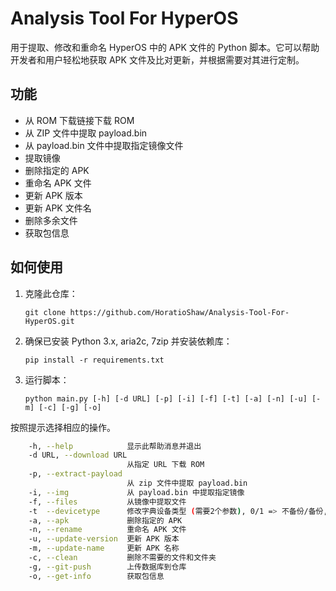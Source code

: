 # Analysis Tool For HyperOS

用于提取、修改和重命名 HyperOS 中的 APK 文件的 Python 脚本。它可以帮助开发者和用户轻松地获取 APK 文件及比对更新，并根据需要对其进行定制。

## 功能

- 从 ROM 下载链接下载 ROM
- 从 ZIP 文件中提取 payload.bin
- 从 payload.bin 文件中提取指定镜像文件
- 提取镜像
- 删除指定的 APK
- 重命名 APK 文件
- 更新 APK 版本
- 更新 APK 文件名
- 删除多余文件
- 获取包信息

## 如何使用

1. 克隆此仓库：

   ```
   git clone https://github.com/HoratioShaw/Analysis-Tool-For-HyperOS.git
   ```

2. 确保已安装 Python 3.x, aria2c, 7zip 并安装依赖库：

   ```
   pip install -r requirements.txt
   ```

3. 运行脚本：

   ```
   python main.py [-h] [-d URL] [-p] [-i] [-f] [-t] [-a] [-n] [-u] [-m] [-c] [-g] [-o]
   ```

按照提示选择相应的操作。

```bash
    -h, --help            显示此帮助消息并退出
    -d URL, --download URL
                          从指定 URL 下载 ROM
    -p, --extract-payload
                          从 zip 文件中提取 payload.bin
    -i, --img             从 payload.bin 中提取指定镜像
    -f, --files           从镜像中提取文件
    -t  --devicetype      修改字典设备类型 (需要2个参数), 0/1 => 不备份/备份, ph/f/p => phone/fold/pad
    -a, --apk             删除指定的 APK
    -n, --rename          重命名 APK 文件
    -u, --update-version  更新 APK 版本
    -m, --update-name     更新 APK 名称
    -c, --clean           删除不需要的文件和文件夹
    -g, --git-push        上传数据库到仓库
    -o, --get-info        获取包信息
```
